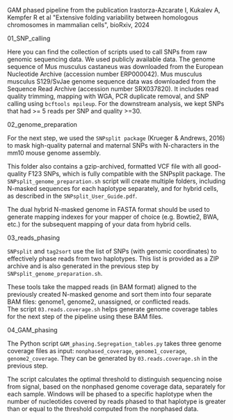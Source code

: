 GAM phased pipeline from the publication Irastorza-Azcarate I,  Kukalev A,  Kempfer R et al  "Extensive folding variability between homologous chromosomes in mammalian cells", bioRxiv, 2024

01_SNP_calling

Here you can find the collection of scripts used to call SNPs from raw genomic sequencing data. We used publicly available data. The genome sequence of Mus musculus castaneus was downloaded from the European Nucleotide Archive (accession number ERP000042).  Mus musculus musculus S129/SvJae genome sequence data was downloaded from the Sequence Read Archive (accession number SRX037820).  It includes read quality trimming, mapping with WGA, PCR duplicate removal, and SNP calling using `bcftools mpileup`.  For the downstream analysis, we kept SNPs that had >= 5 reads per SNP and quality >=30.

02_genome_preparation

For the next step, we used the `SNPsplit package` (Krueger & Andrews, 2016) to mask high-quality paternal and maternal SNPs with N-characters in the mm10 mouse genome assembly.  

This folder also contains a gzip-archived, formatted VCF file with all good-quality F123 SNPs, which is fully compatible with the SNPsplit package.  The `SNPsplit_genome_preparation.sh` script will create multiple folders, including N-masked sequences for each haplotype separately, and for hybrid cells, as described in the `SNPsplit_User_Guide.pdf`.  

The dual hybrid N-masked genome in FASTA format should be used to generate mapping indexes for your mapper of choice (e.g. Bowtie2, BWA, etc.) for the subsequent mapping of your data from hybrid cells.

03_reads_phasing

`SNPsplit` and `tag2sort` use the list of SNPs (with genomic coordinates) to effectively phase reads from two haplotypes. This list is provided as a ZIP archive and is also generated in the previous step by `SNPsplit_genome_preparation.sh`.  

These tools take the mapped reads (in BAM format) aligned to the previously created N-masked genome and sort them into four separate BAM files: genome1, genome2, unassigned, or conflicted reads.  
The script `03.reads.coverage.sh` helps generate genome coverage tables for the next step of the pipeline using these BAM files.

04_GAM_phasing

The Python script `GAM_phasing.Segregation_tables.py` takes three genome coverage files as input:  `nonphased_coverage`,  `genome1_coverage`,  `genome2_coverage`. They can be generated by `03.reads.coverage.sh` in the previous step.  

The script calculates the optimal threshold to distinguish sequencing noise from signal, based on the nonphased genome coverage data, separately for each sample. Windows will be phased to a specific haplotype when the number of nucleotides covered by reads phased to that haplotype is greater than or equal to the threshold computed from the nonphased data.
